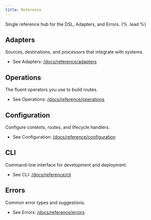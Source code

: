 ```yaml
---
title: Reference
---
```


Single reference hub for the DSL, Adapters, and Errors. {% .lead %}

## Adapters

Sources, destinations, and processors that integrate with systems.

- See Adapters: [/docs/reference/adapters](/docs/reference/adapters)

## Operations

The fluent operators you use to build routes.

- See Operations: [/docs/reference/operations](/docs/reference/operations)

## Configuration

Configure contexts, routes, and lifecycle handlers.

- See Configuration: [/docs/reference/configuration](/docs/reference/configuration)

## CLI

Command-line interface for development and deployment.

- See CLI: [/docs/reference/cli](/docs/reference/cli)

## Errors

Common error types and suggestions.

- See Errors: [/docs/reference/errors](/docs/reference/errors)

